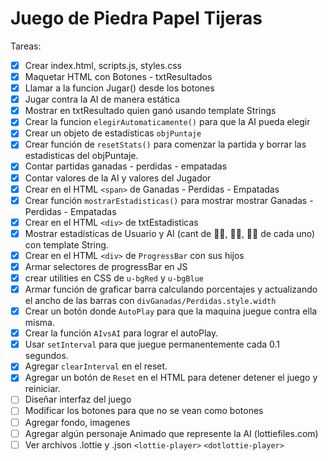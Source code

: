 # Juego de Piedra Papel Tijeras

Tareas:
- [X] Crear index.html, scripts.js, styles.css
- [X] Maquetar HTML con Botones - txtResultados
- [X] Llamar a la funcion Jugar() desde los botones
- [X] Jugar contra la AI de manera estática
- [X] Mostrar en txtResultado quien ganó usando template Strings
- [X] Crear la funcion `elegirAutomaticamente()` para que la AI pueda elegir
- [X] Crear un objeto de estadísticas `objPuntaje`
- [X] Crear función de `resetStats()` para comenzar la partida y borrar las estadisticas del objPuntaje.
- [X] Contar partidas ganadas - perdidas - empatadas
- [X] Contar valores de la AI y valores del Jugador
- [X] Crear en el HTML `<span>` de Ganadas - Perdidas - Empatadas
- [X] Crear función `mostrarEstadisticas()` para mostrar mostrar Ganadas - Perdidas - Empatadas
- [X] Crear en el HTML `<div>` de txtEstadisticas
- [X] Mostrar estadísticas de Usuario y AI (cant de 👊🏻, ✋🏻, ✌🏻 de cada uno) con template String.
- [X] Crear en el HTML `<div>` de `ProgressBar` con sus hijos
- [X] Armar selectores de progressBar en JS
- [X] crear utilities en CSS de `u-bgRed` y `u-bgBlue`
- [X] Armar función de graficar barra calculando porcentajes y actualizando el ancho de las barras con `divGanadas/Perdidas.style.width`
- [X] Crear un botón donde `AutoPlay` para que la maquina juegue contra ella misma.
- [X] Crear la función `AIvsAI` para lograr el autoPlay.
- [X] Usar `setInterval` para que juegue permanentemente cada 0.1 segundos.
- [X] Agregar `clearInterval` en el reset.
- [X] Agregar un botón de `Reset` en el HTML para detener detener el juego y reiniciar.
- [ ] Diseñar interfaz del juego
- [ ] Modificar los botones para que no se vean como botones
- [ ] Agregar fondo, imagenes
- [ ] Agregar algún personaje Animado que represente la AI (lottiefiles.com)
- [ ] Ver archivos .lottie y .json `<lottie-player>` `<dotlottie-player>`